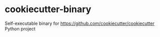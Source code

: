 # cookiecutter-binary
Self-executable binary for https://github.com/cookiecutter/cookiecutter Python project
